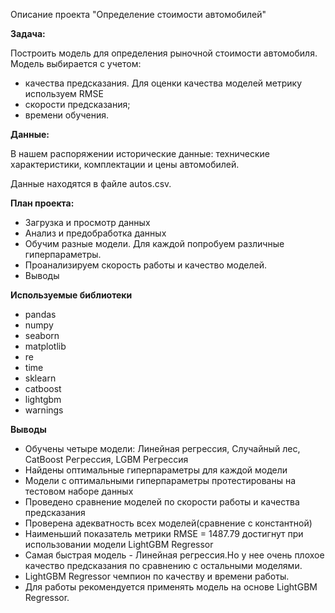 Описание проекта "Определение стоимости автомобилей"

**Задача:**

Построить модель для определения рыночной стоимости автомобиля. Модель выбирается с учетом:
- качества предсказания. Для оценки качества моделей метрику используем RMSE
- скорости предсказания;
- времени обучения.

**Данные:**

В нашем распоряжении исторические данные: технические характеристики, комплектации и цены автомобилей. 

Данные находятся в файле autos.csv.

**План проекта:**

- Загрузка и просмотр данных
- Анализ и предобработка данных
- Обучим разные модели. Для каждой попробуем различные гиперпараметры.
- Проанализируем скорость работы и качество моделей.
- Выводы


**Используемые библиотеки**
- pandas
- numpy
- seaborn
- matplotlib
- re
- time
- sklearn
- catboost
- lightgbm
- warnings

**Выводы**
    
- Oбучены четыре модели:  Линейная регрессия, Случайный лес, CatBoost Регрессия, LGBM Регрессия
- Найдены оптимальные гиперпараметры для каждой модели
- Модели с оптимальными гиперпараметры протестированы на тестовом наборе данных
- Проведено сравнение моделей по скорости работы и качества предсказания
- Проверена адекватность всех моделей(сравнение с константной)
- Наименьший показатель метрики RMSE = 1487.79 достигнут при использовании модели LightGBM Regressor
- Самая быстрая модель  - Линейная регрессия.Но у нее очень плохое качество предсказания по сравнению с остальными моделями.
- LightGBM Regressor чемпион по качеству и времени работы.
- Для работы рекомендуется применять модель на основе LightGBM Regressor.
